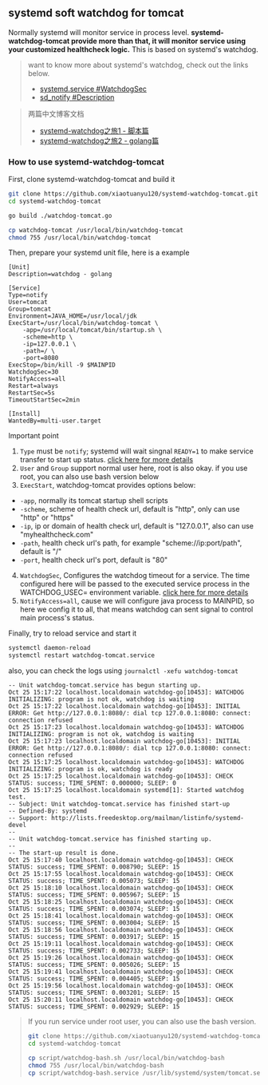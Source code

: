 ## systemd soft watchdog for tomcat
Normally systemd will monitor service in process level. **systemd-watchdog-tomcat provide more than that, it will monitor service using your customized healthcheck logic.** This is based on systemd's watchdog.

> want to know more about systemd's watchdog, check out the links below.
> - [systemd.service #WatchdogSec](https://www.freedesktop.org/software/systemd/man/systemd.service.html#WatchdogSec=)
> - [sd_notify #Description](https://www.freedesktop.org/software/systemd/man/sd_notify.html#Description)

> 两篇中文博客文档
> - [systemd-watchdog之旅1 - 脚本篇](https://blog.xiaotuanyu.com/linux/advance/systemd_2.1.0_watchdog_for_tomcat.html)
> - [systemd-watchdog之旅2 - golang篇](https://blog.xiaotuanyu.com/linux/advance/systemd_2.1.1_watchdog_for_tomcat_error_of_nonroot_user.html)

### How to use systemd-watchdog-tomcat
First, clone systemd-watchdog-tomcat and build it
``` bash
git clone https://github.com/xiaotuanyu120/systemd-watchdog-tomcat.git
cd systemd-watchdog-tomcat

go build ./watchdog-tomcat.go

cp watchdog-tomcat /usr/local/bin/watchdog-tomcat
chmod 755 /usr/local/bin/watchdog-tomcat
```

Then, prepare your systemd unit file, here is a example
```
[Unit]
Description=watchdog - golang
 
[Service]
Type=notify
User=tomcat
Group=tomcat
Environment=JAVA_HOME=/usr/local/jdk
ExecStart=/usr/local/bin/watchdog-tomcat \
    -app=/usr/local/tomcat/bin/startup.sh \
    -scheme=http \
    -ip=127.0.0.1 \
    -path=/ \
    -port=8080
ExecStop=/bin/kill -9 $MAINPID
WatchdogSec=30
NotifyAccess=all
Restart=always
RestartSec=5s
TimeoutStartSec=2min
 
[Install]
WantedBy=multi-user.target
```

Important point
1. `Type` must be `notify`; systemd will wait singnal `READY=1` to make service transfer to start up status. [click here for more details](https://www.freedesktop.org/software/systemd/man/systemd.service.html#Type=)
2. `User` and `Group` support normal user here, root is also okay. if you use root, you can also use bash version below
3. `ExecStart`, watchdog-tomcat provides options below:
  - `-app`, normally its tomcat startup shell scripts
  - `-scheme`, scheme of health check url, default is "http", only can use "http" or "https"
  - `-ip`, ip or domain of health check url, default is "127.0.0.1", also can use "myhealthcheck.com"
  - `-path`, health check url's path, for example "scheme://ip:port/path", default is "/"
  - `-port`, health check url's port, default is "80"
4. `WatchdogSec`, Configures the watchdog timeout for a service. The time configured here will be passed to the executed service process in the WATCHDOG_USEC= environment variable. [click here for more details](https://www.freedesktop.org/software/systemd/man/systemd.service.html#WatchdogSec=)
5. `NotifyAccess=all`, cause we will configure java process to MAINPID, so here we config it to all, that means watchdog can sent signal to control main process's status.

Finally, try to reload service and start it
``` bash
systemctl daemon-reload
systemctl restart watchdog-tomcat.service
```
also, you can check the logs using `journalctl -xefu watchdog-tomcat`
``` 
-- Unit watchdog-tomcat.service has begun starting up.
Oct 25 15:17:22 localhost.localdomain watchdog-go[10453]: WATCHDOG INITIALIZING: program is not ok, watchdog is waiting
Oct 25 15:17:22 localhost.localdomain watchdog-go[10453]: INITIAL ERROR: Get http://127.0.0.1:8080/: dial tcp 127.0.0.1:8080: connect: connection refused
Oct 25 15:17:23 localhost.localdomain watchdog-go[10453]: WATCHDOG INITIALIZING: program is not ok, watchdog is waiting
Oct 25 15:17:23 localhost.localdomain watchdog-go[10453]: INITIAL ERROR: Get http://127.0.0.1:8080/: dial tcp 127.0.0.1:8080: connect: connection refused
Oct 25 15:17:25 localhost.localdomain watchdog-go[10453]: WATCHDOG INITIALIZING: program is ok, watchdog is ready
Oct 25 15:17:25 localhost.localdomain watchdog-go[10453]: CHECK STATUS: success; TIME_SPENT: 0.000000; SLEEP: 0
Oct 25 15:17:25 localhost.localdomain systemd[1]: Started watchdog test.
-- Subject: Unit watchdog-tomcat.service has finished start-up
-- Defined-By: systemd
-- Support: http://lists.freedesktop.org/mailman/listinfo/systemd-devel
-- 
-- Unit watchdog-tomcat.service has finished starting up.
-- 
-- The start-up result is done.
Oct 25 15:17:40 localhost.localdomain watchdog-go[10453]: CHECK STATUS: success; TIME_SPENT: 0.008790; SLEEP: 15
Oct 25 15:17:55 localhost.localdomain watchdog-go[10453]: CHECK STATUS: success; TIME_SPENT: 0.005073; SLEEP: 15
Oct 25 15:18:10 localhost.localdomain watchdog-go[10453]: CHECK STATUS: success; TIME_SPENT: 0.005967; SLEEP: 15
Oct 25 15:18:25 localhost.localdomain watchdog-go[10453]: CHECK STATUS: success; TIME_SPENT: 0.003074; SLEEP: 15
Oct 25 15:18:41 localhost.localdomain watchdog-go[10453]: CHECK STATUS: success; TIME_SPENT: 0.003004; SLEEP: 15
Oct 25 15:18:56 localhost.localdomain watchdog-go[10453]: CHECK STATUS: success; TIME_SPENT: 0.003917; SLEEP: 15
Oct 25 15:19:11 localhost.localdomain watchdog-go[10453]: CHECK STATUS: success; TIME_SPENT: 0.002733; SLEEP: 15
Oct 25 15:19:26 localhost.localdomain watchdog-go[10453]: CHECK STATUS: success; TIME_SPENT: 0.005026; SLEEP: 15
Oct 25 15:19:41 localhost.localdomain watchdog-go[10453]: CHECK STATUS: success; TIME_SPENT: 0.004405; SLEEP: 15
Oct 25 15:19:56 localhost.localdomain watchdog-go[10453]: CHECK STATUS: success; TIME_SPENT: 0.003201; SLEEP: 15
Oct 25 15:20:11 localhost.localdomain watchdog-go[10453]: CHECK STATUS: success; TIME_SPENT: 0.002929; SLEEP: 15
```

> If you run service under root user, you can also use the bash version.  
> ``` bash
> git clone https://github.com/xiaotuanyu120/systemd-watchdog-tomcat.git
> cd systemd-watchdog-tomcat
> 
> cp script/watchdog-bash.sh /usr/local/bin/watchdog-bash
> chmod 755 /usr/local/bin/watchdog-bash
> cp script/watchdog-bash.service /usr/lib/systemd/system/tomcat.service
> ```
